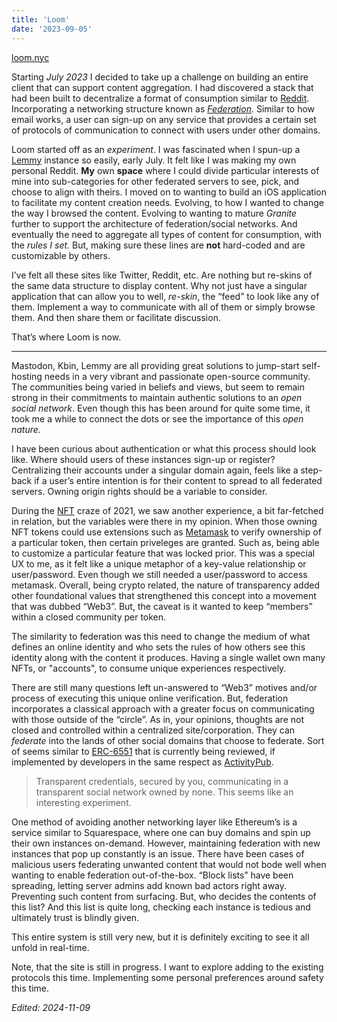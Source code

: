 ```yaml
---
title: 'Loom'
date: '2023-09-05'
---
```


[loom.nyc](https://loom.nyc)

Starting *July 2023* I decided to take up a challenge on building an entire client that can support content aggregation. I had discovered a stack that had been built to decentralize a format of consumption similar to [Reddit](https://www.reddit.com/). Incorporating a networking structure known as *[Federation](https://en.wikipedia.org/wiki/Federated_architecture).* Similar to how email works, a user can sign-up on any service that provides a certain set of protocols of communication to connect with users under other domains.

Loom started off as an *experiment*. I was fascinated when I spun-up a [Lemmy](https://en.wikipedia.org/wiki/Lemmy_(software)) instance so easily, early July. It felt like I was making my own personal Reddit. **My** own **space** where I could divide particular interests of mine into sub-categories for other federated servers to see, pick, and choose to align with theirs. I moved on to wanting to build an iOS application to facilitate my content creation needs. Evolving, to how I wanted to change the way I browsed the content. Evolving to wanting to mature *Granite* further to support the architecture of federation/social networks. And eventually the need to aggregate all types of content for consumption, with the *rules I set.* But, making sure these lines are **not** hard-coded and are customizable by others.

I’ve felt all these sites like Twitter, Reddit, etc. Are nothing but re-skins of the same data structure to display content. Why not just have a singular application that can allow you to well, *re-skin*, the “feed” to look like any of them. Implement a way to communicate with all of them or simply browse them. And then share them or facilitate discussion. 

That’s where Loom is now.

---

Mastodon, Kbin, Lemmy are all providing great solutions to jump-start self-hosting needs in a very vibrant and passionate open-source community. The communities being varied in beliefs and views, but seem to remain strong in their commitments to maintain authentic solutions to an *open* *social network*. Even though this has been around for quite some time, it took me a while to connect the dots or see the importance of this *open nature.* 

I have been curious about authentication or what this process should look like. Where should users of these instances sign-up or register? Centralizing their accounts under a singular domain again, feels like a step-back if a user’s entire intention is for their content to spread to all federated servers. Owning origin rights should be a variable to consider.

During the [NFT](https://www.investopedia.com/non-fungible-tokens-nft-5115211) craze of 2021, we saw another experience, a bit far-fetched in relation, but the variables were there in my opinion. When those owning NFT tokens could use extensions such as [Metamask](https://metamask.io/) to verify ownership of a particular token, then certain priveleges are granted. Such as, being able to customize a particular feature that was locked prior. This was a special UX to me, as it felt like a unique metaphor of a key-value relationship or user/password. Even though we still needed a user/password to access metamask. Overall, being crypto related, the nature of transparency added other foundational values that strengthened this concept into a movement that was dubbed “Web3”. But, the caveat is it wanted to keep “members” within a closed community per token. 

The similarity to federation was this need to change the medium of what defines an online identity and who sets the rules of how others see this identity along with the content it produces. Having a single wallet own many NFTs, or "accounts", to consume unique experiences respectively.

There are still many questions left un-answered to “Web3” motives and/or process of executing this unique online verification. But, federation incorporates a classical approach with a greater focus on communicating with those outside of the “circle”. As in, your opinions, thoughts are not closed and controlled within a centralized site/corporation. They can *federate* into the lands of other social domains that choose to federate. Sort of seems similar to [ERC-6551](https://eips.ethereum.org/EIPS/eip-6551) that is currently being reviewed, if implemented by developers in the same respect as [ActivityPub](https://www.w3.org/TR/activitypub/).

> Transparent credentials, secured by you, communicating in a transparent social network owned by none. This seems like an interesting experiment.
> 

One method of avoiding another networking layer like Ethereum’s is a service similar to Squarespace, where one can buy domains and spin up their own instances on-demand. However, maintaining federation with new instances that pop up constantly is an issue. There have been cases of malicious users federating unwanted content that would not bode well when wanting to enable federation out-of-the-box. “Block lists” have been spreading, letting server admins add known bad actors right away. Preventing such content from surfacing. But, who decides the contents of this list? And this list is quite long, checking each instance is tedious and ultimately trust is blindly given.

This entire system is still very new, but it is definitely exciting to see it all unfold in real-time.

Note, that the site is still in progress. I want to explore adding to the existing protocols this time. Implementing some personal preferences around safety this time.

*Edited: 2024-11-09*